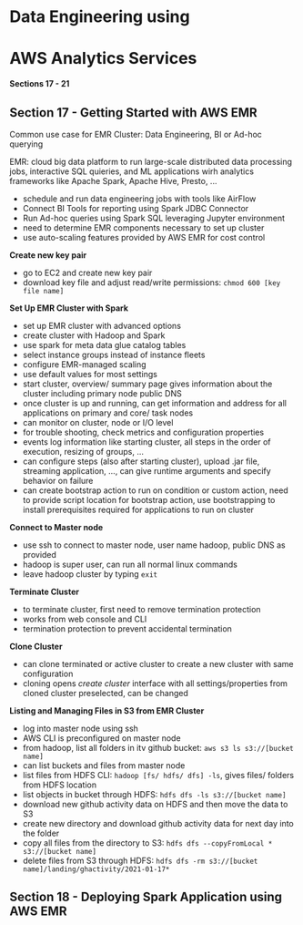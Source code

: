 # Data Engineering using 

# AWS Analytics Services

**Sections 17 - 21**



## Section 17 - Getting Started with AWS EMR

Common use case for EMR Cluster: Data Engineering, BI or Ad-hoc querying

EMR: cloud big data platform to run large-scale distributed data processing jobs, interactive SQL quieries, and ML applications wirh analytics frameworks like Apache Spark, Apache Hive, Presto, ...

- schedule and run data engineering jobs with tools like AirFlow
- Connect BI Tools for reporting using Spark JDBC Connector
- Run Ad-hoc queries using Spark SQL leveraging Jupyter environment
- need to determine EMR components necessary to set up cluster
- use auto-scaling features provided by AWS EMR for cost control

**Create new key pair**

- go to EC2 and create new key pair
- download key file and adjust read/write permissions: ``chmod 600 [key file name]``

**Set Up EMR Cluster with Spark**

- set up EMR cluster with advanced options
- create cluster with Hadoop and Spark
- use spark for meta data glue catalog tables
- select instance groups instead of instance fleets
- configure EMR-managed scaling
- use default values for most settings
- start cluster, overview/ summary page gives information about the cluster including primary node public DNS
- once cluster is up and running, can get information and address for all applications on primary and core/ task nodes
- can monitor on cluster, node or I/O level
- for trouble shooting, check metrics and configuration properties
- events log information like starting cluster, all steps in the order of execution, resizing of groups, ...
- can configure steps (also after starting cluster), upload .jar file, streaming application, ..., can give runtime arguments and specify behavior on failure
- can create bootstrap action to run on condition or custom action, need to provide script location for bootstrap action, use bootstrapping to install prerequisites required for applications to run on cluster

**Connect to Master node**

- use ssh to connect to master node, user name hadoop, public DNS as provided
- hadoop is super user, can run all normal linux commands
- leave hadoop cluster by typing ``exit``

**Terminate Cluster**

- to terminate cluster, first need to remove termination protection
- works from web console and CLI
- termination protection to prevent accidental termination

**Clone Cluster**

- can clone terminated or active cluster to create a new cluster with same configuration
- cloning opens *create cluster* interface with all settings/properties from cloned cluster preselected, can be changed

**Listing and Managing Files in S3 from EMR Cluster**

- log into master node using ssh
- AWS CLI is preconfigured on master node
- from hadoop, list all folders in itv github bucket: ``aws s3 ls s3://[bucket name]``
- can list buckets and files from master node
- list files from HDFS CLI: ``hadoop [fs/ hdfs/ dfs] -ls``, gives files/ folders from HDFS location
- list objects in bucket through HDFS: ``hdfs dfs -ls s3://[bucket name]``
- download new github activity data on HDFS and then move the data to S3
- create new directory and download github activity data for next day into the folder
- copy all files from the directory to S3: ``hdfs dfs --copyFromLocal * s3://[bucket name]``
- delete files from S3 through HDFS: ``hdfs dfs -rm s3://[bucket name]/landing/ghactivity/2021-01-17*``



## Section 18 - Deploying Spark Application using AWS EMR

